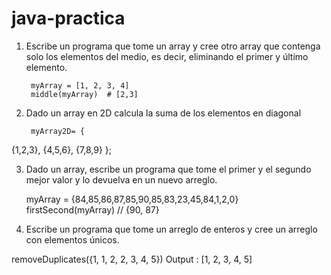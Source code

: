 # java-practica
1. Escribe un programa que tome un array y cree otro array que contenga solo los elementos del medio, es decir, eliminando el primer y último elemento.


        myArray = [1, 2, 3, 4]
        middle(myArray)  # [2,3]


2. Dado un array en 2D calcula la suma de los elementos en diagonal

        myArray2D= { 
{1,2,3},
{4,5,6},
{7,8,9} 
     };


3. Dado un array, escribe un programa que tome el primer y el segundo mejor valor y lo devuelva en un nuevo arreglo.

      myArray = {84,85,86,87,85,90,85,83,23,45,84,1,2,0}
     firstSecond(myArray) // {90, 87}

4. Escribe un programa que tome un arreglo de enteros y cree un arreglo con elementos únicos.

removeDuplicates({1, 1, 2, 2, 3, 4, 5})
Output : [1, 2, 3, 4, 5]

